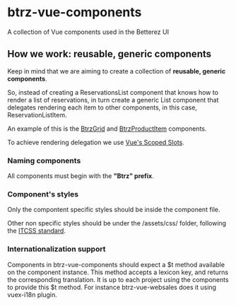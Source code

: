 # btrz-vue-components
A collection of Vue components used in the Betterez UI

## How we work: reusable, generic components

Keep in mind that we are aiming to create a collection of **reusable, generic components**.

So, instead of creating a ReservationsList component that knows how to render a list of reservations, in turn create a generic List component that delegates rendering each item to other components, in this case, ReservationListItem.

An example of this is the [BtrzGrid](src/btrz-grid.vue) and [BtrzProductItem](src/btrz-product-item.vue) components.

To achieve rendering delegation we use [Vue's Scoped Slots](https://vuejs.org/v2/guide/components.html#Scoped-Slots).

### Naming components

All components must begin with the **"Btrz" prefix**.

### Component's styles

Only the compontent specific styles should be inside the component file.

Other non specific styles should be under the /assets/css/ folder, following the [ITCSS standard](https://speakerdeck.com/dafed/managing-css-projects-with-itcss).

### Internationalization support

Components in btrz-vue-components should expect a $t method available on the component instance. This method accepts a lexicon key, and returns the corresponding translation. It is up to each project using the components to provide this $t method. For instance btrz-vue-websales does it using vuex-i18n plugin.
